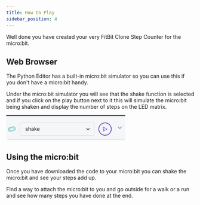 ```yaml
---
title: How to Play
sidebar_position: 4
---
```


Well done you have created your very FitBit Clone Step Counter for the micro:bit.

## Web Browser

The Python Editor has a built-in micro:bit simulator so you can use this if you don't have a micro:bit handy.

Under the micro:bit simulator you will see that the shake function is selected and if you click on the play button next to it this will simulate the micro:bit being shaken and display the number of steps on the LED matrix.

![the shake function](./img/shakeFunction.png)

## Using the micro:bit

Once you have downloaded the code to your micro:bit you can shake the micro:bit and see your steps add up.

Find a way to attach the micro:bit to you and go outside for a walk or a run and see how many steps you have done at the end.